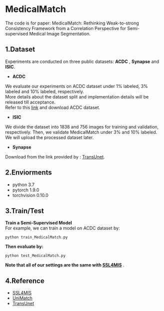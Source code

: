 # MedicalMatch  

The code is for paper: MedicalMatch: Rethinking Weak-to-strong Consistency Framework from a Correlation Perspective for Semi-supervised Medical Image Segmentation.
## 1.Dataset
Experiments are conducted on three public datasets: **ACDC** , **Synapse** and **ISIC**.
- **ACDC**

We evaluate our experiments on ACDC dataset under 1\% labeled, 3\% labeled and 10\% labeled, respectively.  
More details about the dataset split and implementation details will be released till acceptance.    
Refer to this [link](https://github.com/LiheYoung/UniMatch/tree/main/more-scenarios/medical) and download ACDC dataset.

- **ISIC**

We divide the dataset into 1838 and 756 images for training and validation, respectively. Then, we validate MedicalMatch under 3\% and 10\% labeled.
We will upload the processed dataset later.  


- **Synapse**
  
Download from the link provided by : [TransUnet](https://github.com/Beckschen/TransUNet).

## 2.Enviorments
- python 3.7
- pytorch 1.9.0
- torchvision 0.10.0

## 3.Train/Test  
**Train a Semi-Supervised Model**   
For example, we can train a model on ACDC dataset by:
```
python train_MedicalMatch.py
```
**Then evaluate by:**  

```
python test_MedicalMatch.py
```
  
**Note that all of our settings are the same with [SSL4MIS](https://github.com/HiLab-git/SSL4MIS)**  .

## 4.Reference
- [SSL4MIS](https://github.com/HiLab-git/SSL4MIS)
- [UniMatch](https://github.com/LiheYoung/UniMatch/tree/main/more-scenarios/medical)
- [TransUnet](https://github.com/Beckschen/TransUNet)
